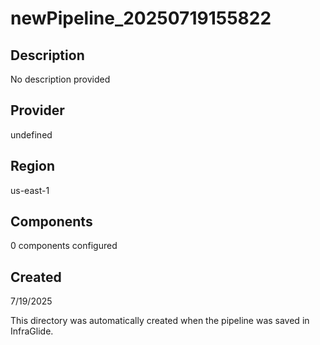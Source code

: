 # newPipeline_20250719155822

## Description
No description provided

## Provider
undefined

## Region
us-east-1

## Components
0 components configured

## Created
7/19/2025

This directory was automatically created when the pipeline was saved in InfraGlide.
